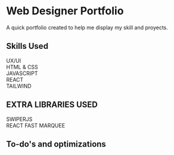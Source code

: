 
# Web Designer Portfolio

A quick portfolio created to help me display my skill and proyects.

## Skills Used

UX/UI</br>
HTML & CSS
</br>
JAVASCRIPT
</br>
REACT
</br>
TAILWIND

## EXTRA LIBRARIES USED

SWIPERJS
</br>
REACT FAST MARQUEE

## To-do's and optimizations
